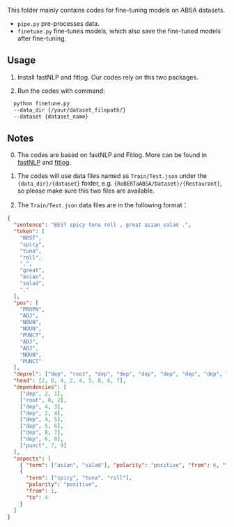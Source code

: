 This folder  mainly contains codes for fine-tuning  models on ABSA datasets.
- `pipe.py` pre-processes data. 
- `finetune.py` fine-tunes models, which  also  save the fine-tuned models after fine-tuning.

## Usage

1. Install fastNLP and fitlog. Our codes  rely on this two packages.



2. Run the codes with command:

```bash
  python finetune.py 
  --data_dir {/your/dataset_filepath/} 
  --dataset {dataset_name}
```


## Notes

0. The codes are based on fastNLP and Fitlog. More can be found in [fastNLP](https://fastnlp.readthedocs.io/zh/latest/) and [fitlog](https://fitlog.readthedocs.io/zh/latest/).
1. The codes will use data files named as  `Train/Test.json`  under the  `{data_dir}/{dataset}` folder, e.g. `{RoBERTaABSA/Dataset}/{Restaurant}`, so please make sure this two files are available.


2. The `Train/Test.json` data files are in the following format：

```json
{
  "sentence": "BEST spicy tuna roll , great asian salad .",
  "token": [
    "BEST",
    "spicy",
    "tuna",
    "roll",
    ",",
    "great",
    "asian",
    "salad",
    "."
  ],
  "pos": [
    "PROPN",
    "ADJ",
    "NOUN",
    "NOUN",
    "PUNCT",
    "ADJ",
    "ADJ",
    "NOUN",
    "PUNCT"
  ],
  "deprel": ["dep", "root", "dep", "dep", "dep", "dep", "dep", "dep", "punct"],
  "head": [2, 0, 4, 2, 4, 5, 8, 6, 7],
  "dependencies": [
    ["dep", 2, 1],
    ["root", 0, 2],
    ["dep", 4, 3],
    ["dep", 2, 4],
    ["dep", 4, 5],
    ["dep", 5, 6],
    ["dep", 8, 7],
    ["dep", 6, 8],
    ["punct", 7, 9]
  ],
  "aspects": [
    { "term": ["asian", "salad"], "polarity": "positive", "from": 6, "to": 8 },
    {
      "term": ["spicy", "tuna", "roll"],
      "polarity": "positive",
      "from": 1,
      "to": 4
    }
  ]
}
```

